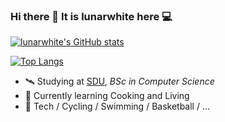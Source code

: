 ### Hi there 👋 It is lunarwhite here 💻

[![lunarwhite's GitHub stats](https://github-readme-stats.vercel.app/api?username=lunarwhite&show_icons=true&theme=highcontrast&count_private=true&include_all_commits=true)]()

[![Top Langs](https://github-readme-stats.vercel.app/api/top-langs/?username=lunarwhite&layout=compact&theme=highcontrast&hide=jupyter%20notebook)]()

- 🛰 Studying at [SDU](https://www.sdu.edu.cn), _BSc in Computer Science_
- 🌱 Currently learning Cooking and Living
- 🎃 Tech / Cycling / Swimming / Basketball / ...

